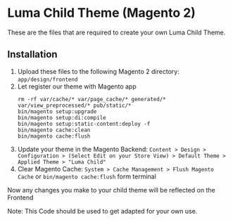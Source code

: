 # Luma Child Theme (Magento 2)


These are the files that are required to create your own Luma Child Theme.
## Installation
1. Upload these files to the following Magento 2 directory: `app/design/frontend`
2. Let register our theme with Magento app
    ```
    rm -rf var/cache/* var/page_cache/* generated/* var/view_preprocessed/* pub/static/*
    bin/magento setup:upgrade
    bin/magento setup:di:compile
    bin/magento setup:static-content:deploy -f
    bin/magento cache:clean
    bin/magento cache:flush
    ```
3. Update your theme in the Magento Backend: `Content > Design > Configuration > (Select Edit on your Store View) > Default Theme > Applied Theme > "Luma Child"`
4. Clear Magento Cache: `System > Cache Management > Flush Magento Cache` or `bin/magento cache:flush` form terminal

Now any changes you make to your child theme will be reflected on the Frontend

Note: This Code should be used to get adapted for your own use.
